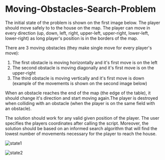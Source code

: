 # Moving-Obstacles-Search-Problem

The initial state of the problem is shown on the first image below. The player should move safely to to the house on the map. The player can move in every direction (up, down, left, right, upper-left, upper-right, lower-left, lower-right) as long player's position is in the borders of the map.

There are 3 moving obstacles (they make single move for every player's move):
  1. The first obstacle is moving horizontally and it's first move is on the left
  2. The second obstacle is moving diagonally and it's first move is on the upper-right
  3. The third obstacle is moving vertically and it's first move is down 
(example of the movements is shown on the second image below)

When an obstacle reaches the end of the map (the edge of the table), it should change it's direction and start moving again.The player is destroyed when colliding with an obstacle (when the player is on the same field with an obstacle).

The solution should work for any valid given position of the player. The user specifies the players coordinates after calling the script. Moreover, the solution should be based on an informed search algorithm that will find the lowest number of movements necessary for the player to reach the house.

![state1](https://user-images.githubusercontent.com/15221488/34907727-34e7f4e8-f883-11e7-8f0d-710646df7e01.png)

![state2](https://user-images.githubusercontent.com/15221488/34907730-3cb14ad0-f883-11e7-9262-ecce862ac42d.png)
